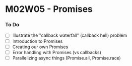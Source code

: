 # M02W05 - Promises

### To Do
- [ ] Illustrate the "callback waterfall" (callback hell) problem
- [ ] Introduction to Promises
- [ ] Creating our own Promises
- [ ] Error handling with Promises (vs callbacks)
- [ ] Parallelizing async things (Promise.all, Promise.race)